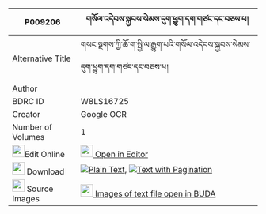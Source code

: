 |P009206|གསོལ་འདེབས་སྐྱབས་སེམས་དུག་ཕྱུག་དག་གཙང་དང་བཅས་པ། 
| --- | --- 
|Alternative Title |གསང་སྔགས་ཀྱི་ཆོ་ག་སྤྱི་ལ་རྒྱུག་པའི་གསོལ་འདེབས་སྐྱབས་སེམས་དུག་ཕྱུག་དག་གཙང་དང་བཅས་པ།
|Author | 
|BDRC ID | W8LS16725
|Creator | Google OCR
|Number of Volumes| 1
|<img width="25" src="https://img.icons8.com/color/25/000000/edit-property.png">Edit Online| [<img width="25" src="https://avatars.githubusercontent.com/u/45091458?s=200&v=4"> Open in Editor](http://editor.openpecha.org/P009206)
|<img width="25" src="https://img.icons8.com/fluent/48/000000/download-2.png"/>  Download | [![](https://img.icons8.com/color/20/000000/txt.png)Plain Text](https://github.com/Openpecha/P009206/releases/download/v1/soldeb_kyabsem_duk_chuk_dak_ts_plain_P009206.zip), [![](https://img.icons8.com/color/20/000000/txt.png)Text with Pagination](https://github.com/Openpecha/P009206/releases/download/v1/soldeb_kyabsem_duk_chuk_dak_ts_pages_P009206.zip)
|<img width="25" src="https://img.icons8.com/plasticine/100/000000/pictures-folder.png"/>  Source Images | [<img width="25" src="https://library.bdrc.io/icons/BUDA-small.svg"> Images of text file open in BUDA](https://library.bdrc.io/show/bdr:W8LS16725)